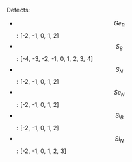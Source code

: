 Defects:
 - $$Ge_B$$: [-2, -1, 0, 1, 2]
 - $$S_B$$: [-4, -3, -2, -1, 0, 1, 2, 3, 4]
 - $$S_N$$: [-2, -1, 0, 1, 2]
 - $$Se_N$$: [-2, -1, 0, 1, 2]
 - $$Si_B$$: [-2, -1, 0, 1, 2]
 - $$Si_N$$: [-2, -1, 0, 1, 2, 3]
